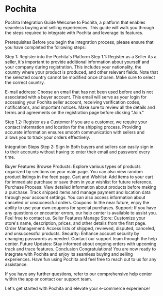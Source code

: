 # Pochita
Pochita Integration Guide
Welcome to Pochita, a platform that enables seamless buying and selling experiences. This guide will walk you through the steps required to integrate with Pochita and leverage its features.

Prerequisites
Before you begin the integration process, please ensure that you have completed the following steps:

Step 1: Register into the Pochita's Platform
Step 1.1: Register as a Seller
As a seller, it's important to provide additional information about yourself and your company during registration. This includes your nationality, the country where your product is produced, and other relevant fields. Note that the selected country cannot be modified once chosen. Make sure to select the correct country.

E-mail address: Choose an email that has not been used before and is not associated with a buyer account. This email will serve as your login for accessing your Pochita seller account, receiving verification codes, notifications, and important notices.
Make sure to review all the details and terms and agreements on the registration page before clicking "Join."

Step 1.2: Register as a Customer
If you are a customer, we require your contact information and location for the shipping process. Providing accurate information ensures smooth communication with sellers and allows you to track your orders effectively.

Integration Steps
Step 2: Sign In
Both buyers and sellers can easily sign in to their accounts without having to enter their email and password every time.

Buyer Features
Browse Products: Explore various types of products organized by sections on your main page. You can also view random product listings in the feed page.
Cart and Wishlist: Add items to your cart for immediate purchase or save them in your wishlist for future reference.
Purchase Process: View detailed information about products before making a purchase. Track shipped items and manage payment and location data through your account settings. You can also access information about canceled or unsuccessful orders.
Coupons: In the near future, enjoy the ability to use your own coupons for special purchases.
Support: If you have any questions or encounter errors, our help center is available to assist you. Feel free to contact us.
Seller Features
Manage Store: Customize your store's name, description, prices, and other details from the first page.
Order Management: Access lists of shipped, reviewed, disputed, canceled, and unsuccessful products.
Security: Enhance account security by changing passwords as needed. Contact our support team through the help center.
Future Updates: Stay informed about ongoing orders with upcoming track and trace features.
Conclusion
Congratulations! You are now ready to integrate with Pochita and enjoy its seamless buying and selling experiences. Have fun using Pochita and feel free to reach out to us for any assistance.

If you have any further questions, refer to our comprehensive help center within the app or contact our support team.

Let's get started with Pochita and elevate your e-commerce experience!


